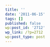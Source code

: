 ```yaml
---
title: ''
date: '2011-06-15'
tags: []
published: false
wp:post_id: '2712'
wp_link: /?p=2712
wp:post_type: post
---
```



